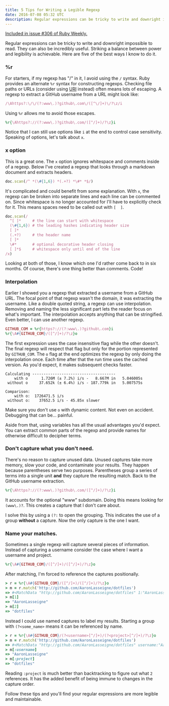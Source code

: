 ```yaml
---
title: 5 Tips for Writing a Legible Regexp
date: 2016-07-08 05:32 UTC
description: Regular expressions can be tricky to write and downright impossible to read. They can also be incredibly useful. Striking a balance between power and legibility is achievable. Here are five of the ...
---
```


<div class="panel callout">
  <a href="http://rubyweekly.com/issues/306">Included in issue #306 of Ruby Weekly.</a>
</div>

Regular expressions can be tricky to write and downright impossible to read.
They can also be incredibly useful.
Striking a balance between power and legibility is achievable.
Here are five of the best ways I know to do it.

<!--more-->

### %r

For starters, if my regexp has "/" in it, I avoid using the `/` syntax.
Ruby provides an alternate `%r` syntax for constructing regexps.
Checking file paths or URLs (consider using [URI] instead) often means lots of escaping.
A regexp to extract a GitHub username from a URL might look like:

```ruby
/\Ahttps?:\/\/(?:www\.)?github\.com\/([^\/]+)\/?\z/i
```

Using `%r` allows me to avoid those escapes.

```ruby
%r{\Ahttps?://(?:www\.)?github\.com/([^/]+)/?\z}i
```

Notice that I can still use options like `i` at the end to control case sensitivity.
Speaking of options, let's talk about `x`.

### x option

This is a great one.
The `x` option ignores whitespace and comments inside of a regexp.
Below I've created a regexp that looks through a markdown document and extracts headers.

```ruby
doc.scan(/^ *(\#{1,6}) *(.+?) *\#* *$/)
```

It's complicated and could benefit from some explanation.
With `x`, the regexp can be broken into separate lines and each line can be commented on.
Since whitespace is no longer accounted for I'll have to explicitly check for it.
This means spaces need to be called out with `[  ]`.

```ruby
doc.scan(/
  ^[ ]*     # the line can start with whitespace
  (\#{1,6}) # the leading hashes indicating header size
  [ ]*
  (.+?)     # the header name
  [ ]*
  \#*       # optional decorative header closing
  [ ]*$     # whitespace only until end of the line
/x)
```

Looking at both of those, I know which one I'd rather come back to in six months.
Of course, there's one thing better than comments.
Code!

### Interpolation

Earlier I showed you a regexp that extracted a username from a GitHub URL.
The focal point of that regexp wasn't the domain, it was extracting the username.
Like a double quoted string, a regexp can use interpolation.
Removing and naming the less significant part lets the reader focus on what's important.
The interpolation accepts anything that can be stringified.
Even better, I can use another regexp.

```ruby
GITHUB_COM = %r{https?://(?:www\.)?github\.com}i
%r{\A#{GITHUB_COM}/([^/]+)/?\z}o
```

The first expression uses the case insensitive flag while the other doesn't.
The final regexp will respect that flag but only for the portion represented by `GITHUB_COM`.
The `o` flag at the end optimizes the regexp by only doing the interpolation once.
Each time after that the run time uses the cached version.
As you'd expect, it makes subsequent checks faster.

```
Calculating -------------------------------------
    with o      1.726M (± 7.2%) i/s -   8.667M in   5.046005s
 without o     37.652k (± 6.4%) i/s - 187.779k in   5.007575s

Comparison:
    with o:  1726471.5 i/s
 without o:    37652.5 i/s - 45.85x slower
```

Make sure you don't use `o` with dynamic content.
Not even on accident.
Debugging that can be... painful.

Aside from that, using variables has all the usual advantages you'd expect.
You can extract common parts of the regexp and provide names for otherwise difficult to decipher terms.

### Don't capture what you don't need.

There's no reason to capture unused data.
Unused captures take more memory, slow your code, and contaminate your results.
They happen because parentheses serve two purposes.
Parentheses group a series of terms into a single unit **and** they capture the resulting match.
Back to the GitHub username extraction.

```ruby
%r{\Ahttps?://(?:www\.)?github\.com/([^/]+)/?\z}i
```

It accounts for the optional "www" subdomain.
Doing this means looking for `(www\.)?`.
This creates a capture that I don't care about.

I solve this by using a `(?:` to open the grouping.
This indicates the use of a group **without** a capture.
Now the only capture is the one I want.

### Name your matches.

Sometimes a single regexp will capture several pieces of information.
Instead of capturing a username consider the case where I want a username and project.

```ruby
%r{\A#{GITHUB_COM}/([^/]+)/([^/]+)/?\z}o
```

After matching, I'm forced to reference the captures positionally.

```ruby
> r = %r{\A#{GITHUB_COM}/([^/]+)/([^/]+)/?\z}o
> m = r.match('http://github.com/AaronLasseigne/dotfiles')
=> #<MatchData "http://github.com/AaronLasseigne/dotfiles" 1:"AaronLasseigne" 2:"dotfiles">
> m[1]
=> "AaronLasseigne"
> m[2]
=> "dotfiles"
```

Instead I could use named captures to label my results.
Starting a group with `(?<some_name>` means it can be referenced by name.

```ruby
> r = %r{\A#{GITHUB_COM}/(?<username>[^/]+)/(?<project>[^/]+)/?\z}o
> m = r.match('http://github.com/AaronLasseigne/dotfiles')
=> #<MatchData "http://github.com/AaronLasseigne/dotfiles" username:"AaronLasseigne" project:"dotfiles">
> m[:username]
=> "AaronLasseigne"
> m[:project]
=> "dotfiles"
```

Reading `:project` is much better than backtracking to figure out what `2` references.
It has the added benefit of being immune to changes in the capture order.

Follow these tips and you'll find your regular expressions are more legible and maintainable.

[URI]: http://ruby-doc.org/stdlib-2.3.1/libdoc/uri/rdoc/URI.html
